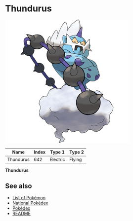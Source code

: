 # Thundurus


![Thundurus](images/642.png)

| **Name** | **Index** | **Type 1** | **Type 2** |
|----|----|----|----|
| Thundurus | 642 | Electric | Flying  |

**Thundurus** 

## See also

- [List of Pokémon](../pokemon.md)
- [National Pokédex](../national_pokedex.md)
- [Pokédex](../pokedex.md)
- [README](../README.md)
